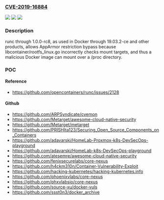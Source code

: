 ### [CVE-2019-16884](https://cve.mitre.org/cgi-bin/cvename.cgi?name=CVE-2019-16884)
![](https://img.shields.io/static/v1?label=Product&message=n%2Fa&color=blue)
![](https://img.shields.io/static/v1?label=Version&message=n%2Fa&color=blue)
![](https://img.shields.io/static/v1?label=Vulnerability&message=n%2Fa&color=brighgreen)

### Description

runc through 1.0.0-rc8, as used in Docker through 19.03.2-ce and other products, allows AppArmor restriction bypass because libcontainer/rootfs_linux.go incorrectly checks mount targets, and thus a malicious Docker image can mount over a /proc directory.

### POC

#### Reference
- https://github.com/opencontainers/runc/issues/2128

#### Github
- https://github.com/ARPSyndicate/cvemon
- https://github.com/Metarget/awesome-cloud-native-security
- https://github.com/Metarget/metarget
- https://github.com/PRISHIta123/Securing_Open_Source_Components_on_Containers
- https://github.com/adavarski/HomeLab-Proxmox-k8s-DevSecOps-playground
- https://github.com/adavarski/HomeLab-k8s-DevSecOps-playground
- https://github.com/atesemre/awesome-cloud-native-security
- https://github.com/fenixsecurelabs/core-nexus
- https://github.com/h4ckm310n/Container-Vulnerability-Exploit
- https://github.com/hacking-kubernetes/hacking-kubernetes.info
- https://github.com/phoenixvlabs/core-nexus
- https://github.com/phxvlabsio/core-nexus
- https://github.com/source-xu/docker-vuls
- https://github.com/ssst0n3/docker_archive

